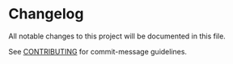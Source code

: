 # Changelog

All notable changes to this project will be documented in this file.

See [CONTRIBUTING](.github/CONTRIBUTING.md) for commit-message guidelines.
